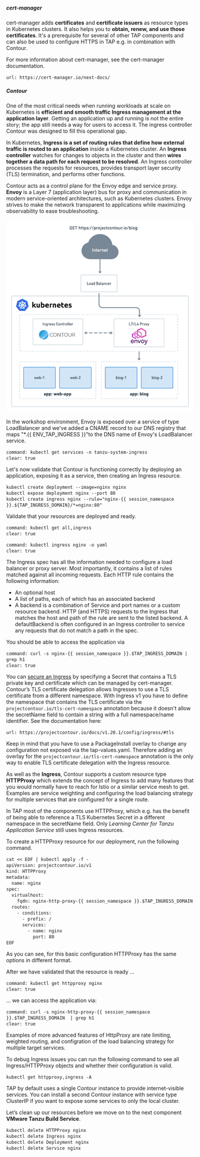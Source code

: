 
##### cert-manager

cert-manager adds **certificates** and **certificate issuers** as resource types in Kubernetes clusters. It also helps you to **obtain, renew, and use those certificates**. 
It's a prerequisite for several of other TAP components and can also be used to configure HTTPS in TAP e.g. in combination with Contour.

For more information about cert-manager, see the cert-manager documentation.
```dashboard:open-url
url: https://cert-manager.io/next-docs/
```

##### Contour

One of the most critical needs when running workloads at scale on Kubernetes is **efficient and smooth traffic Ingress management at the application layer**. Getting an application up and running is not the entire story; the app still needs a way for users to access it. The ingress controller Contour was designed to fill this operational gap.

In Kubernetes, **Ingress is a set of routing rules that define how external traffic is routed to an application** inside a Kubernetes cluster. An **Ingress controller** watches for changes to objects in the cluster and then **wires together a data path for each request to be resolved**. An Ingress controller processes the requests for resources, provides transport layer security (TLS) termination, and performs other functions.

Contour acts as a control plane for the Envoy edge and service proxy.
**Envoy** is a Layer 7 (application layer) bus for proxy and communication in modern service-oriented architectures, such as Kubernetes clusters. Envoy strives to make the network transparent to applications while maximizing observability to ease troubleshooting.

![Contour Architecture](../images/contour-architecture.png)

In the workshop environment, Envoy is exposed over a service of type LoadBalancer and we've added a CNAME record to our DNS registry that maps "&ast;.{{ ENV_TAP_INGRESS }}"to the DNS name of Envoy's LoadBalancer service.
```terminal:execute
command: kubectl get services -n tanzu-system-ingress
clear: true
```

Let's now validate that Contour is functioning correctly by deploying an application, exposing it as a service, then creating an Ingress resource. 
```execute
kubectl create deployment --image=nginx nginx
kubectl expose deployment nginx --port 80
kubectl create ingress nginx --rule="nginx-{{ session_namespace }}.${TAP_INGRESS_DOMAIN}/*=nginx:80"
```

Validate that your resources are deployed and ready.
```terminal:execute
command: kubectl get all,ingress
clear: true
```

```terminal:execute
command: kubectl ingress nginx -o yaml
clear: true
```
The Ingress spec has all the information needed to configure a load balancer or proxy server. Most importantly, it contains a list of rules matched against all incoming requests. 
Each HTTP rule contains the following information: 
- An optional host
- A list of paths, each of which has an associated backend
- A backend is a combination of Service and port names or a custom resource backend.
HTTP (and HTTPS) requests to the Ingress that matches the host and path of the rule are sent to the listed backend.
A defaultBackend is often configured in an Ingress controller to service any requests that do not match a path in the spec.

You should be able to access the application via
```terminal:execute
command: curl -s nginx-{{ session_namespace }}.$TAP_INGRESS_DOMAIN | grep h1
clear: true
```

You can [secure an Ingress](https://kubernetes.io/docs/concepts/services-networking/ingress/#tls) by specifying a Secret that contains a TLS private key and certificate which can be managed by cert-manager. 
Contour’s TLS certificate delegation allows Ingresses to use a TLS certificate from a different namespace. With Ingress v1 you have to define the namespace that contains the TLS certificate via the `projectcontour.io/tls-cert-namespace` annotation because it doesn't allow the secretName field to contain a string with a full namespace/name identifier.
See the documentation here:
```dashboard:open-url
url: https://projectcontour.io/docs/v1.20.1/config/ingress/#tls
```
Keep in mind that you have to use a PackageInstall overlay to change any configuration not exposed via the tap-values.yaml. Therefore adding an overlay for the `projectcontour.io/tls-cert-namespace` annotation is the only way to enable TLS certificate delegation with the Ingress resource.

As well as the **Ingress**, Contour supports a custom resource type **HTTPProxy** which extends the concept of Ingress to add many features that you would normally have to reach for Istio or a similar service mesh to get. Examples are service weighting and configuring the load balancing strategy for multiple services that are configured for a single route.

In TAP most of the components use HTTPProxy, which e.g. has the benefit of being able to reference a TLS Kubernetes Secret in a different namespace in the secretName field. Only *Learning Center for Tanzu Application Service* still uses Ingress resources.

To create a HTTPProxy resource for our deployment, run the following command.
```execute
cat << EOF | kubectl apply -f -
apiVersion: projectcontour.io/v1
kind: HTTPProxy
metadata:
  name: nginx
spec:
  virtualhost:
    fqdn: nginx-http-proxy-{{ session_namespace }}.$TAP_INGRESS_DOMAIN 
  routes:
    - conditions:
      - prefix: /
      services:
        - name: nginx
          port: 80
EOF
```
As you can see, for this basic configuration HTTPProxy has the same options in different format.

After we have validated that the resource is ready ...
```terminal:execute
command: kubectl get httpproxy nginx
clear: true
```

... we can access the application via:
```terminal:execute
command: curl -s nginx-http-proxy-{{ session_namespace }}.$TAP_INGRESS_DOMAIN  | grep h1
clear: true
```

Examples of more advanced features of HttpProxy are rate limiting, weighted routing, and configration of the load balancing strategy for multiple target services.

To debug Ingress issues you can run the following command to see all Ingress/HTTPProxy objects and whether their configuration is valid.
```
kubectl get httpproxy,ingress -A
```

TAP by default uses a single Contour instance to provide internet-visible services. You can install a second Contour instance with service type ClusterIP if you want to expose some services to only the local cluster.

Let’s clean up our resources before we move on to the next component **VMware Tanzu Build Service**.
```execute
kubectl delete HTTPProxy nginx
kubectl delete Ingress nginx
kubectl delete Deployment nginx
kubectl delete Service nginx
````
